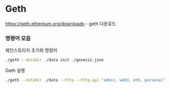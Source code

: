 # Geth

https://geth.ethereum.org/downloads - geth 다운로드

### 명령어 모음


체인스토리지 초기화 명령어
```bash
./geth --datadir ./data init ./genesis.json
```

Geth 실행
```bash
./geth --datadir ./data --http --http.api "admin, web3, eth, personal" console
```